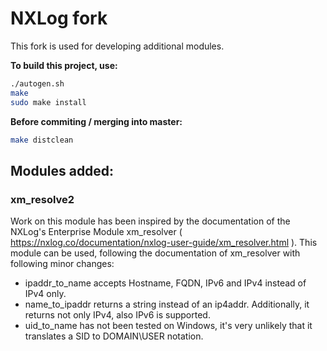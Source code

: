 # NXLog fork

This fork is used for developing additional modules.

**To build this project, use:**

```bash
./autogen.sh
make  
sudo make install
```

**Before commiting / merging into master:**

```bash
make distclean
```

## Modules added:
### xm_resolve2

Work on this module has been inspired by the documentation of the NXLog's Enterprise Module xm_resolver ( https://nxlog.co/documentation/nxlog-user-guide/xm_resolver.html ).
This module can be used, following the documentation of xm_resolver with following minor changes:
- ipaddr_to_name accepts Hostname, FQDN, IPv6 and IPv4 instead of IPv4 only.
- name_to_ipaddr returns a string instead of an ip4addr. Additionally, it returns not only IPv4, also IPv6 is supported.
- uid_to_name has not been tested on Windows, it's very unlikely that it translates a SID to DOMAIN\USER notation.
